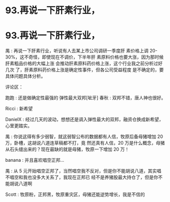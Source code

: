 # 93.再说一下肝素行业，

# 93.再说一下肝素行业，

禺 : 再说一下肝素行业，听说有人去某上市公司调研一季度肝 素价格上调 20-30%，这不奇怪，即使现在不调价，下半年肝 素原料价格也要大涨，因为那时候肝素粗品价格的大幅上涨 会推动肝素原料药价格上涨，这个行业我之前分析过好几次 了，肝素原料药价格上涨是确定性事件，但各公司受益程度 是不确定的，要具体问题具体分析。

评论区：

跑跑 : 还是做确定性最强的 弹性最大双邦[呲牙] 春秋 : 双邦不错，唐人神也很好。

Ricci : 新希望

DanielX : 经过几天的波动，想想还是调入弹性最大的双邦，融资仓换成新希望，心里更踏实。

禺 : 你说这得有多少弱智，就这弱智公布的数据都有人信，牧原后备母猪增加 20 万，卧槽，这胡说八道连草稿都不打，竟 然还真有人信，20 万是什么概念，母猪从石头缝出来的？现在最缺的就是母猪，牧原一下增加 20 万！

banana : 并且喜欢唱空正邦...

禺 : 从 5 元开始唱空正邦了，当然唱空我不反对，但是你不能胡说八道，其实唱不唱空和我也没多大关系了，我现在正邦已 经不是养猪股最大持仓了，但是你不能胡说八道啊

Scott : 牧原粉，正邦黑，牧原重灾区，母猪还能逆势增长，我是不信的